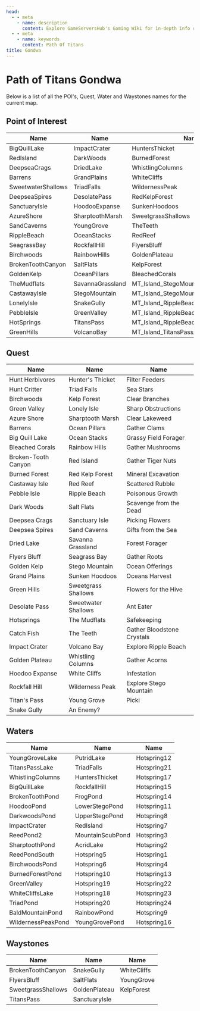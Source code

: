 ```yaml
---
head:
  - - meta
    - name: description
      content: Explore GameServersHub's Gaming Wiki for in-depth info on Path of Titans. Find details on gameplay, features, and updates for the ultimate dino MMO adventure! 
  - - meta
    - name: keywords
      content: Path Of Titans
title: Gondwa
---
```


# Path of Titans Gondwa

Below is a list of all the POI's, Quest, Water and Waystones names for the current map.

## Point of Interest

| Name               | Name             | Name                                  |
| ------------------ | ---------------- | ------------------------------------- |
| BigQuillLake       | ImpactCrater     | HuntersThicket                        |
| RedIsland          | DarkWoods        | BurnedForest                          |
| DeepseaCrags       | DriedLake        | WhistlingColumns                      |
| Barrens            | GrandPlains      | WhiteCliffs                           |
| SweetwaterShallows | TriadFalls       | WildernessPeak                        |
| DeepseaSpires      | DesolatePass     | RedKelpForest                         |
| SanctuaryIsle      | HoodooExpanse    | SunkenHoodoos                         |
| AzureShore         | SharptoothMarsh  | SweetgrassShallows                    |
| SandCaverns        | YoungGrove       | TheTeeth                              |
| RippleBeach        | OceanStacks      | RedReef                               |
| SeagrassBay        | RockfallHill     | FlyersBluff                           |
| Birchwoods         | RainbowHills     | GoldenPlateau                         |
| BrokenToothCanyon  | SaltFlats        | KelpForest                            |
| GoldenKelp         | OceanPillars     | BleachedCorals                        |
| TheMudflats        | SavannaGrassland | MT_Island_StegoMountain_LookoutHill   |
| CastawayIsle       | StegoMountain    | MT_Island_StegoMountain_TermiteMounds |
| LonelyIsle         | SnakeGully       | MT_Island_RippleBeach_SandCavern      |
| PebbleIsle         | GreenValley      | MT_Island_RippleBeach_Outcrop         |
| HotSprings         | TitansPass       | MT_Island_RippleBeach_FrogPond        |
| GreenHills         | VolcanoBay       | MT_Island_TitansPass_DeathValley      |

## Quest

| Name                | Name                | Name                       |
| ------------------- | ------------------- | -------------------------- |
| Hunt Herbivores     | Hunter's Thicket    | Filter Feeders             |
| Hunt Critter        | Triad Falls         | Sea Stars                  |
| Birchwoods          | Kelp Forest         | Clear Branches             |
| Green Valley        | Lonely Isle         | Sharp Obstructions         |
| Azure Shore         | Sharptooth Marsh    | Clear Lakeweed             |
| Barrens             | Ocean Pillars       | Gather Clams               |
| Big Quill Lake      | Ocean Stacks        | Grassy Field Forager       |
| Bleached Corals     | Rainbow Hills       | Gather Mushrooms           |
| Broken-Tooth Canyon | Red Island          | Gather Tiger Nuts          |
| Burned Forest       | Red Kelp Forest     | Mineral Excavation         |
| Castaway Isle       | Red Reef            | Scattered Rubble           |
| Pebble Isle         | Ripple Beach        | Poisonous Growth           |
| Dark Woods          | Salt Flats          | Scavenge from the Dead     |
| Deepsea Crags       | Sanctuary Isle      | Picking Flowers            |
| Deepsea Spires      | Sand Caverns        | Gifts from the Sea         |
| Dried Lake          | Savanna Grassland   | Forest Forager             |
| Flyers Bluff        | Seagrass Bay        | Gather Roots               |
| Golden Kelp         | Stego Mountain      | Ocean Offerings            |
| Grand Plains        | Sunken Hoodoos      | Oceans Harvest             |
| Green Hills         | Sweetgrass Shallows | Flowers for the Hive       |
| Desolate Pass       | Sweetwater Shallows | Ant Eater                  |
| Hotsprings          | The Mudflats        | Safekeeping                |
| Catch Fish          | The Teeth           | Gather Bloodstone Crystals |
| Impact Crater       | Volcano Bay         | Explore Ripple Beach       |
| Golden Plateau      | Whistling Columns   | Gather Acorns              |
| Hoodoo Expanse      | White Cliffs        | Infestation                |
| Rockfall Hill       | Wilderness Peak     | Explore Stego Mountain     |
| Titan's Pass        | Young Grove         | Picki                      |
| Snake Gully         | An Enemy?           |                            |

## Waters

| Name               | Name             | Name        |
| ------------------ | ---------------- | ----------- |
| YoungGroveLake     | PutridLake       | Hotspring12 |
| TitansPassLake     | TriadFalls       | Hotspring21 |
| WhistlingColumns   | HuntersThicket   | Hotspring17 |
| BigQuillLake       | RockfallHill     | Hotspring15 |
| BrokenToothPond    | FrogPond         | Hotspring14 |
| HoodooPond         | LowerStegoPond   | Hotspring11 |
| DarkwoodsPond      | UpperStegoPond   | Hotspring8  |
| ImpactCrater       | RedIsland        | Hotspring7  |
| ReedPond2          | MountainScubPond | Hotspring3  |
| SharptoothPond     | AcridLake        | Hotspring2  |
| ReedPondSouth      | Hotspring5       | Hotspring1  |
| BirchwoodsPond     | Hotspring6       | Hotspring4  |
| BurnedForestPond   | Hotspring10      | Hotspring13 |
| GreenValley        | Hotspring19      | Hotspring22 |
| WhiteCliffsLake    | Hotspring18      | Hotspring23 |
| TriadPond          | Hotspring20      | Hotspring24 |
| BaldMountainPond   | RainbowPond      | Hotspring9  |
| WildernessPeakPond | YoungGrovePond   | Hotspring16 |

## Waystones

| Name               | Name          | Name        |
| ------------------ | ------------- | ----------- |
| BrokenToothCanyon  | SnakeGully    | WhiteCliffs |
| FlyersBluff        | SaltFlats     | YoungGrove  |
| SweetgrassShallows | GoldenPlateau | KelpForest  |
| TitansPass         | SanctuaryIsle |
